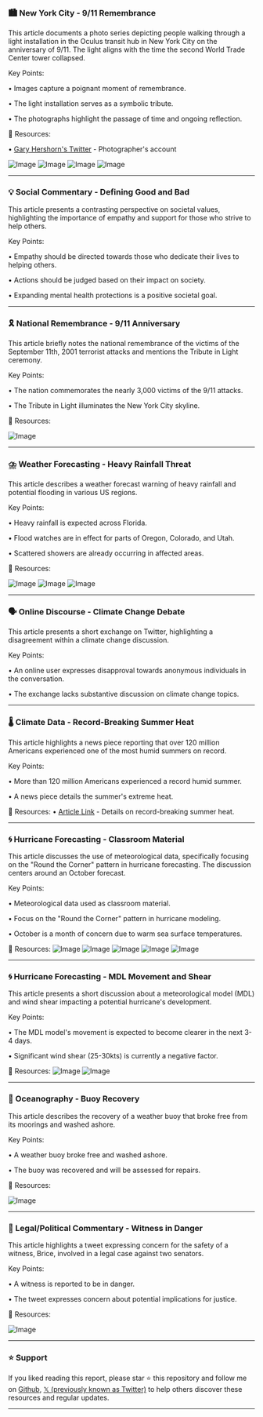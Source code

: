 ### 🏙️ New York City - 9/11 Remembrance

This article documents a photo series depicting people walking through a light installation in the Oculus transit hub in New York City on the anniversary of 9/11.  The light aligns with the time the second World Trade Center tower collapsed.


Key Points:

• Images capture a poignant moment of remembrance.


• The light installation serves as a symbolic tribute.


• The photographs highlight the passage of time and ongoing reflection.



🔗 Resources:

• [Gary Hershorn's Twitter](https://x.com/GaryHershorn) - Photographer's account


![Image](https://pbs.twimg.com/media/G0k4nIUX0AALjnP?format=jpg&name=360x360)
![Image](https://pbs.twimg.com/media/G0k4nIaX0AAXISO?format=jpg&name=360x360)
![Image](https://pbs.twimg.com/media/G0k4nJSWEAALCUz?format=jpg&name=360x360)
![Image](https://pbs.twimg.com/media/G0k4nKNXUAA5aDU?format=jpg&name=360x360)


---

### 💡 Social Commentary - Defining Good and Bad

This article presents a contrasting perspective on societal values, highlighting the importance of empathy and support for those who strive to help others.


Key Points:

• Empathy should be directed towards those who dedicate their lives to helping others.


•  Actions should be judged based on their impact on society.


• Expanding mental health protections is a positive societal goal.


---

### 🎗️ National Remembrance - 9/11 Anniversary

This article briefly notes the national remembrance of the victims of the September 11th, 2001 terrorist attacks and mentions the Tribute in Light ceremony.


Key Points:

•  The nation commemorates the nearly 3,000 victims of the 9/11 attacks.


•  The Tribute in Light illuminates the New York City skyline.


🔗 Resources:

![Image](https://pbs.twimg.com/media/G0jq64BXIAAySu0?format=jpg&name=small)


---

### ⛈️ Weather Forecasting - Heavy Rainfall Threat

This article describes a weather forecast warning of heavy rainfall and potential flooding in various US regions.


Key Points:

•  Heavy rainfall is expected across Florida.


• Flood watches are in effect for parts of Oregon, Colorado, and Utah.


• Scattered showers are already occurring in affected areas.



🔗 Resources:

![Image](https://pbs.twimg.com/amplify_video_thumb/1966143783134777344/img/dB4nxMfhQN5S8KaL.jpg)
![Image](https://pbs.twimg.com/media/G0klWokXIAAM1bz?format=jpg&name=small)
![Image](https://pbs.twimg.com/media/G0kivGfWEAAfKwE?format=jpg&name=240x240)


---

### 🗣️ Online Discourse -  Climate Change Debate

This article presents a short exchange on Twitter, highlighting a disagreement within a climate change discussion.


Key Points:

•  An online user expresses disapproval towards anonymous individuals in the conversation.


• The exchange lacks substantive discussion on climate change topics.


---

### 🌡️ Climate Data -  Record-Breaking Summer Heat

This article highlights a news piece reporting that over 120 million Americans experienced one of the most humid summers on record.


Key Points:

• More than 120 million Americans experienced a record humid summer.


•  A news piece details the summer's extreme heat.


🔗 Resources:
• [Article Link](https://t.co/Nt3WqxvuiZ) -  Details on record-breaking summer heat.


---

### 🌀 Hurricane Forecasting -  Classroom Material

This article discusses the use of meteorological data, specifically focusing on the "Round the Corner" pattern in hurricane forecasting.  The discussion centers around an October forecast.

Key Points:

•  Meteorological data used as classroom material.


•  Focus on the "Round the Corner" pattern in hurricane modeling.


•  October is a month of concern due to warm sea surface temperatures.


🔗 Resources:
![Image](https://pbs.twimg.com/ext_tw_video_thumb/1966109912049614848/pu/img/se77fMv_sZZ--41B.jpg)
![Image](https://pbs.twimg.com/media/G0kGjF7WEAAmnL6?format=jpg&name=small)
![Image](https://pbs.twimg.com/ext_tw_video_thumb/1966092827776917504/pu/img/-BdOGbkFhuGy4dxH?format=jpg&name=240x240)
![Image](https://pbs.twimg.com/media/G0j3ApvWEAAcshC?format=jpg&name=120x120)
![Image](https://pbs.twimg.com/media/G0j3ArUXcAAgimZ?format=png&name=120x120)


---

### 🌀 Hurricane Forecasting -  MDL Movement and Shear

This article presents a short discussion about a meteorological model (MDL) and wind shear impacting a potential hurricane's development.

Key Points:

•  The MDL model's movement is expected to become clearer in the next 3-4 days.


•  Significant wind shear (25-30kts) is currently a negative factor.



🔗 Resources:
![Image](https://pbs.twimg.com/media/G0kd89wWQAA4SE3?format=png&name=small)
![Image](https://pbs.twimg.com/media/G0kd8-5XgAA4rjw?format=jpg&name=small)


---

### 🌊 Oceanography - Buoy Recovery

This article describes the recovery of a weather buoy that broke free from its moorings and washed ashore.

Key Points:

•  A weather buoy broke free and washed ashore.


•  The buoy was recovered and will be assessed for repairs.


🔗 Resources:

![Image](https://pbs.twimg.com/media/G0kMYNhW4AAZGde?format=jpg&name=small)


---

### 🚨 Legal/Political Commentary - Witness in Danger

This article highlights a tweet expressing concern for the safety of a witness, Brice, involved in a legal case against two senators.

Key Points:

•  A witness is reported to be in danger.


•  The tweet expresses concern about potential implications for justice.


🔗 Resources:

![Image](https://pbs.twimg.com/media/G0g7bUQaMAAMcJy?format=jpg&name=small)


---

### ⭐️ Support

If you liked reading this report, please star ⭐️ this repository and follow me on [Github](https://github.com/Drix10), [𝕏 (previously known as Twitter)](https://x.com/DRIX_10_) to help others discover these resources and regular updates.

---